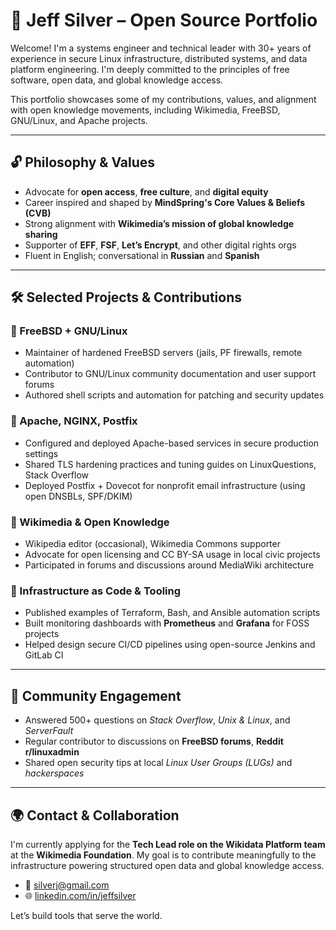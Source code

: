 # 👋 Jeff Silver – Open Source Portfolio

Welcome! I'm a systems engineer and technical leader with 30+ years of experience in secure Linux infrastructure, distributed systems, and data platform engineering. I'm deeply committed to the principles of free software, open data, and global knowledge access.

This portfolio showcases some of my contributions, values, and alignment with open knowledge movements, including Wikimedia, FreeBSD, GNU/Linux, and Apache projects.

---

## 🔓 Philosophy & Values

- Advocate for **open access**, **free culture**, and **digital equity**
- Career inspired and shaped by **MindSpring's Core Values & Beliefs (CVB)**
- Strong alignment with **Wikimedia’s mission of global knowledge sharing**
- Supporter of **EFF**, **FSF**, **Let’s Encrypt**, and other digital rights orgs
- Fluent in English; conversational in **Russian** and **Spanish**

---

## 🛠️ Selected Projects & Contributions

### 🔹 FreeBSD + GNU/Linux
- Maintainer of hardened FreeBSD servers (jails, PF firewalls, remote automation)
- Contributor to GNU/Linux community documentation and user support forums
- Authored shell scripts and automation for patching and security updates

### 🔹 Apache, NGINX, Postfix
- Configured and deployed Apache-based services in secure production settings
- Shared TLS hardening practices and tuning guides on LinuxQuestions, Stack Overflow
- Deployed Postfix + Dovecot for nonprofit email infrastructure (using open DNSBLs, SPF/DKIM)

### 🔹 Wikimedia & Open Knowledge
- Wikipedia editor (occasional), Wikimedia Commons supporter
- Advocate for open licensing and CC BY-SA usage in local civic projects
- Participated in forums and discussions around MediaWiki architecture

### 🔹 Infrastructure as Code & Tooling
- Published examples of Terraform, Bash, and Ansible automation scripts
- Built monitoring dashboards with **Prometheus** and **Grafana** for FOSS projects
- Helped design secure CI/CD pipelines using open-source Jenkins and GitLab CI

---

## 💬 Community Engagement

- Answered 500+ questions on *Stack Overflow*, *Unix & Linux*, and *ServerFault*
- Regular contributor to discussions on **FreeBSD forums**, **Reddit r/linuxadmin**
- Shared open security tips at local *Linux User Groups (LUGs)* and *hackerspaces*

---

## 🌍 Contact & Collaboration

I'm currently applying for the **Tech Lead role on the Wikidata Platform team** at the **Wikimedia Foundation**. My goal is to contribute meaningfully to the infrastructure powering structured open data and global knowledge access.

- 📧 [silverj@gmail.com](mailto:silverj@gmail.com)
- 🌐 [linkedin.com/in/jeffsilver](https://www.linkedin.com/in/jeffsilver)

Let’s build tools that serve the world.
